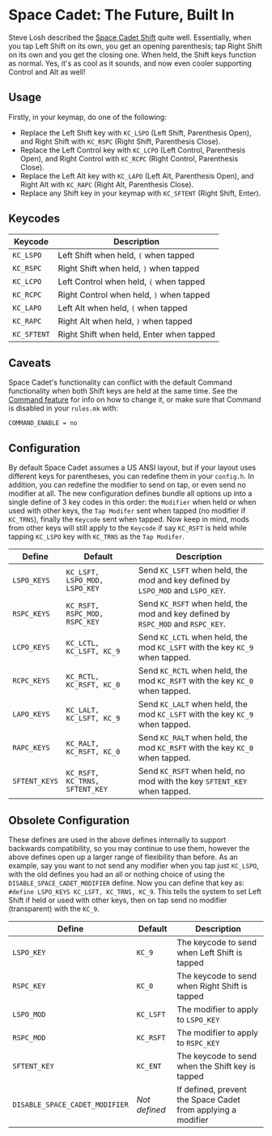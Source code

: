 # Space Cadet: The Future, Built In

Steve Losh described the [Space Cadet Shift](http://stevelosh.com/blog/2012/10/a-modern-space-cadet/) quite well. Essentially, when you tap Left Shift on its own, you get an opening parenthesis; tap Right Shift on its own and you get the closing one. When held, the Shift keys function as normal. Yes, it's as cool as it sounds, and now even cooler supporting Control and Alt as well!

## Usage

Firstly, in your keymap, do one of the following:
- Replace the Left Shift key with `KC_LSPO` (Left Shift, Parenthesis Open), and Right Shift with `KC_RSPC` (Right Shift, Parenthesis Close).
- Replace the Left Control key with `KC_LCPO` (Left Control, Parenthesis Open), and Right Control with `KC_RCPC` (Right Control, Parenthesis Close).
- Replace the Left Alt key with `KC_LAPO` (Left Alt, Parenthesis Open), and Right Alt with `KC_RAPC` (Right Alt, Parenthesis Close).
- Replace any Shift key in your keymap with `KC_SFTENT` (Right Shift, Enter).

## Keycodes

|Keycode    |Description                                |
|-----------|-------------------------------------------|
|`KC_LSPO`  |Left Shift when held, `(` when tapped      |
|`KC_RSPC`  |Right Shift when held, `)` when tapped     |
|`KC_LCPO`  |Left Control when held, `(` when tapped    |
|`KC_RCPC`  |Right Control when held, `)` when tapped   |
|`KC_LAPO`  |Left Alt when held, `(` when tapped        |
|`KC_RAPC`  |Right Alt when held, `)` when tapped       |
|`KC_SFTENT`|Right Shift when held, Enter when tapped   |

## Caveats

Space Cadet's functionality can conflict with the default Command functionality when both Shift keys are held at the same time. See the [Command feature](feature_command.md) for info on how to change it, or make sure that Command is disabled in your `rules.mk` with:

```make
COMMAND_ENABLE = no
```

## Configuration

By default Space Cadet assumes a US ANSI layout, but if your layout uses different keys for parentheses, you can redefine them in your `config.h`. In addition, you can redefine the modifier to send on tap, or even send no modifier at all. The new configuration defines bundle all options up into a single define of 3 key codes in this order: the `Modifier` when held or when used with other keys, the `Tap Modifer` sent when tapped (no modifier if `KC_TRNS`), finally the `Keycode` sent when tapped. Now keep in mind, mods from other keys will still apply to the `Keycode` if say `KC_RSFT` is held while tapping `KC_LSPO` key with `KC_TRNS` as the `Tap Modifer`.

|Define          |Default                        |Description                                                                      |
|----------------|-------------------------------|---------------------------------------------------------------------------------|
|`LSPO_KEYS`     |`KC_LSFT, LSPO_MOD, LSPO_KEY`  |Send `KC_LSFT` when held, the mod and  key defined by `LSPO_MOD` and `LSPO_KEY`. |
|`RSPC_KEYS`     |`KC_RSFT, RSPC_MOD, RSPC_KEY`  |Send `KC_RSFT` when held, the mod and  key defined by `RSPC_MOD` and `RSPC_KEY`. |
|`LCPO_KEYS`     |`KC_LCTL, KC_LSFT, KC_9`       |Send `KC_LCTL` when held, the mod `KC_LSFT` with the key `KC_9` when tapped.     |
|`RCPC_KEYS`     |`KC_RCTL, KC_RSFT, KC_0`       |Send `KC_RCTL` when held, the mod `KC_RSFT` with the key `KC_0` when tapped.     |
|`LAPO_KEYS`     |`KC_LALT, KC_LSFT, KC_9`       |Send `KC_LALT` when held, the mod `KC_LSFT` with the key `KC_9` when tapped.     |
|`RAPC_KEYS`     |`KC_RALT, KC_RSFT, KC_0`       |Send `KC_RALT` when held, the mod `KC_RSFT` with the key `KC_0` when tapped.     |
|`SFTENT_KEYS`   |`KC_RSFT, KC_TRNS, SFTENT_KEY` |Send `KC_RSFT` when held, no mod with the key `SFTENT_KEY` when tapped.          |


## Obsolete Configuration

These defines are used in the above defines internally to support backwards compatibility, so you may continue to use them, however the above defines open up a larger range of flexibility than before. As an example, say you want to not send any modifier when you tap just `KC_LSPO`, with the old defines you had an all or nothing choice of using the `DISABLE_SPACE_CADET_MODIFIER` define. Now you can define that key as: `#define LSPO_KEYS KC_LSFT, KC_TRNS, KC_9`. This tells the system to set Left Shift if held or used with other keys, then on tap send no modifier (transparent) with the `KC_9`.

|Define                        |Default      |Description                                                       |
|------------------------------|-------------|------------------------------------------------------------------|
|`LSPO_KEY`                    |`KC_9`       |The keycode to send when Left Shift is tapped                     |
|`RSPC_KEY`                    |`KC_0`       |The keycode to send when Right Shift is tapped                    |
|`LSPO_MOD`                    |`KC_LSFT`    |The modifier to apply to `LSPO_KEY`                               |
|`RSPC_MOD`                    |`KC_RSFT`    |The modifier to apply to `RSPC_KEY`                               |
|`SFTENT_KEY`                  |`KC_ENT`     |The keycode to send when the Shift key is tapped                  |
|`DISABLE_SPACE_CADET_MODIFIER`|*Not defined*|If defined, prevent the Space Cadet from applying a modifier      |
